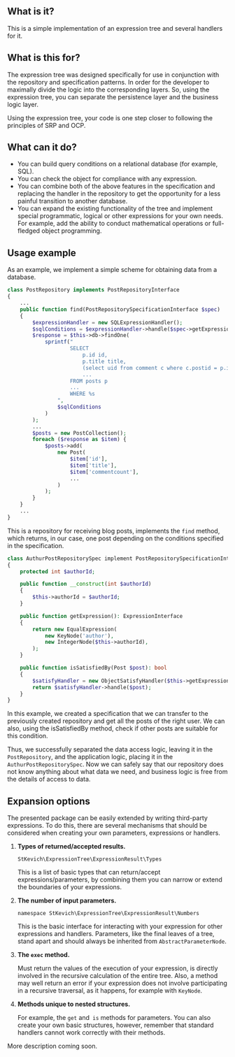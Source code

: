 What is it?
-
This is a simple implementation of an expression tree and several handlers for it. 

What is this for?
-
The expression tree was designed specifically for use in conjunction with the repository and specification patterns. In order for the developer to maximally divide the logic into the corresponding layers. So, using the expression tree, you can separate the persistence layer and the business logic layer.

Using the expression tree, your code is one step closer to following the principles of SRP and OCP.

What can it do?
-
- You can build query conditions on a relational database (for example, SQL).
- You can check the object for compliance with any expression.
- You can combine both of the above features in the specification and replacing the handler in the repository to get the opportunity for a less painful transition to another database.
- You can expand the existing functionality of the tree and implement special programmatic, logical or other expressions for your own needs. For example, add the ability to conduct mathematical operations or full-fledged object programming.

Usage example
-
As an example, we implement a simple scheme for obtaining data from a database.

```php
class PostRepository implements PostRepositoryInterface
{
    ...
    public function find(PostRepositorySpecificationInterface $spec)
    {
        $expressionHandler = new SQLExpressionHandler();
        $sqlConditions = $expressionHandler->handle($spec->getExpression());
        $response = $this->db->findOne(
            sprintf("
                    SELECT
                        p.id id,
                        p.title title,
                        (select uid from comment c where c.postid = p.id) commentcount,
                        ...
                    FROM posts p
                    ...
                    WHERE %s
                ",
                $sqlConditions
            )
        );
        ...
        $posts = new PostCollection();
        foreach ($response as $item) {
            $posts->add(
                new Post(
                    $item['id'],
                    $item['title'],
                    $item['commentcount'],
                    ...
                )
            );
        }
    }
    ...
}
```
This is a repository for receiving blog posts, implements the `find` method, which returns, in our case, one post depending on the conditions specified in the specification.

```php
class AuthurPostRepositorySpec implement PostRepositorySpecificationInterface
{
    protected int $authorId;

    public function __construct(int $authorId)
    {
        $this->authorId = $authorId;
    }

    public function getExpression(): ExpressionInterface
    {
        return new EqualExpression(
            new KeyNode('author'),
            new IntegerNode($this->authorId),
        );
    }

    public function isSatisfiedBy(Post $post): bool
    {
        $satisfyHandler = new ObjectSatisfyHandler($this->getExpression());
        return $satisfyHandler->handle($post);
    }
}
```
In this example, we created a specification that we can transfer to the previously created repository and get all the posts of the right user. We can also, using the isSatisfiedBy method, check if other posts are suitable for this condition.

Thus, we successfully separated the data access logic, leaving it in the `PostRepository`, and the application logic, placing it in the` AuthurPostRepositorySpec`. Now we can safely say that our repository does not know anything about what data we need, and business logic is free from the details of access to data.

Expansion options
-
The presented package can be easily extended by writing third-party expressions. To do this, there are several mechanisms that should be considered when creating your own parameters, expressions or handlers.

1) **Types of returned/accepted results.**

   `StKevich\ExpressionTree\ExpressionResult\Types`

   This is a list of basic types that can return/accept expressions/parameters, by combining them you can narrow or extend the boundaries of your expressions.
2) **The number of input parameters.**
   
   `namespace StKevich\ExpressionTree\ExpressionResult\Numbers`
   
   This is the basic interface for interacting with your expression for other expressions and handlers. Parameters, like the final leaves of a tree, stand apart and should always be inherited from `AbstractParameterNode`.
3) **The `exec` method.**

   Must return the values of the execution of your expression, is directly involved in the recursive calculation of the entire tree. Also, a method may well return an error if your expression does not involve participating in a recursive traversal, as it happens, for example with `KeyNode`.
4) **Methods unique to nested structures.**

   For example, the `get` and` is` methods for parameters. You can also create your own basic structures, however, remember that standard handlers cannot work correctly with their methods.


More description coming soon.